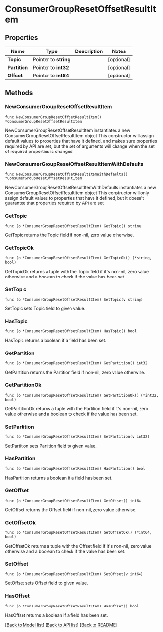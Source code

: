 # ConsumerGroupResetOffsetResultItem

## Properties

Name | Type | Description | Notes
------------ | ------------- | ------------- | -------------
**Topic** | Pointer to **string** |  | [optional] 
**Partition** | Pointer to **int32** |  | [optional] 
**Offset** | Pointer to **int64** |  | [optional] 


## Methods

### NewConsumerGroupResetOffsetResultItem

`func NewConsumerGroupResetOffsetResultItem() *ConsumerGroupResetOffsetResultItem`

NewConsumerGroupResetOffsetResultItem instantiates a new ConsumerGroupResetOffsetResultItem object
This constructor will assign default values to properties that have it defined,
and makes sure properties required by API are set, but the set of arguments
will change when the set of required properties is changed

### NewConsumerGroupResetOffsetResultItemWithDefaults

`func NewConsumerGroupResetOffsetResultItemWithDefaults() *ConsumerGroupResetOffsetResultItem`

NewConsumerGroupResetOffsetResultItemWithDefaults instantiates a new ConsumerGroupResetOffsetResultItem object
This constructor will only assign default values to properties that have it defined,
but it doesn't guarantee that properties required by API are set


### GetTopic

`func (o *ConsumerGroupResetOffsetResultItem) GetTopic() string`

GetTopic returns the Topic field if non-nil, zero value otherwise.

### GetTopicOk

`func (o *ConsumerGroupResetOffsetResultItem) GetTopicOk() (*string, bool)`

GetTopicOk returns a tuple with the Topic field if it's non-nil, zero value otherwise
and a boolean to check if the value has been set.

### SetTopic

`func (o *ConsumerGroupResetOffsetResultItem) SetTopic(v string)`

SetTopic sets Topic field to given value.

### HasTopic

`func (o *ConsumerGroupResetOffsetResultItem) HasTopic() bool`

HasTopic returns a boolean if a field has been set.


### GetPartition

`func (o *ConsumerGroupResetOffsetResultItem) GetPartition() int32`

GetPartition returns the Partition field if non-nil, zero value otherwise.

### GetPartitionOk

`func (o *ConsumerGroupResetOffsetResultItem) GetPartitionOk() (*int32, bool)`

GetPartitionOk returns a tuple with the Partition field if it's non-nil, zero value otherwise
and a boolean to check if the value has been set.

### SetPartition

`func (o *ConsumerGroupResetOffsetResultItem) SetPartition(v int32)`

SetPartition sets Partition field to given value.

### HasPartition

`func (o *ConsumerGroupResetOffsetResultItem) HasPartition() bool`

HasPartition returns a boolean if a field has been set.


### GetOffset

`func (o *ConsumerGroupResetOffsetResultItem) GetOffset() int64`

GetOffset returns the Offset field if non-nil, zero value otherwise.

### GetOffsetOk

`func (o *ConsumerGroupResetOffsetResultItem) GetOffsetOk() (*int64, bool)`

GetOffsetOk returns a tuple with the Offset field if it's non-nil, zero value otherwise
and a boolean to check if the value has been set.

### SetOffset

`func (o *ConsumerGroupResetOffsetResultItem) SetOffset(v int64)`

SetOffset sets Offset field to given value.

### HasOffset

`func (o *ConsumerGroupResetOffsetResultItem) HasOffset() bool`

HasOffset returns a boolean if a field has been set.



[[Back to Model list]](../README.md#documentation-for-models) [[Back to API list]](../README.md#documentation-for-api-endpoints) [[Back to README]](../README.md)

